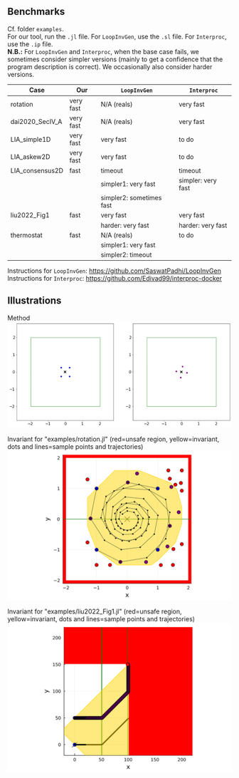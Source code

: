 ## Benchmarks

Cf. folder `examples`.<br>
For our tool, run the `.jl` file.
For `LoopInvGen`, use the `.sl` file.
For `Interproc`, use the `.ip` file.<br>
**N.B.:** For `LoopInvGen` and `Interproc`, when the base case fails, we sometimes consider simpler versions (mainly to get a confidence that the program description is correct).
We occasionally also consider harder versions.

| Case | Our | `LoopInvGen` | `Interproc` |
| --- | --- | --- | --- |
| rotation | very fast | N/A (reals) | very fast |
| dai2020_SecIV_A | very fast | N/A (reals) | very fast
| LIA_simple1D | very fast | very fast | to do
| LIA_askew2D | very fast | very fast | to do
| LIA_consensus2D | fast | timeout | timeout
||| simpler1: very fast | simpler: very fast
||| simpler2: sometimes fast
| liu2022_Fig1 | fast | very fast | very fast |
||| harder: very fast | harder: very fast |
| thermostat | fast | N/A (reals) | to do |
||| simpler1: very fast |
||| simpler2: timeout |


Instructions for `LoopInvGen`: https://github.com/SaswatPadhi/LoopInvGen<br>
Instructions for `Interproc`: https://github.com/Edivad99/interproc-docker

## Illustrations

Method<br>
![](https://github.com/guberger/CEGISPolyhedralBarrier.jl/blob/main/animation_rotating.gif)

Invariant for "examples/rotation.jl" (red=unsafe region, yellow=invariant, dots and lines=sample points and trajectories)<br>
<img src="https://github.com/guberger/CEGISPolyhedralBarrier.jl/blob/main/fig_rotation_full.png" width="600">

Invariant for "examples/liu2022_Fig1.jl" (red=unsafe region, yellow=invariant, dots and lines=sample points and trajectories)<br>
<img src="https://github.com/guberger/CEGISPolyhedralBarrier.jl/blob/main/fig_liu2022_Fig1.png" width="600">
